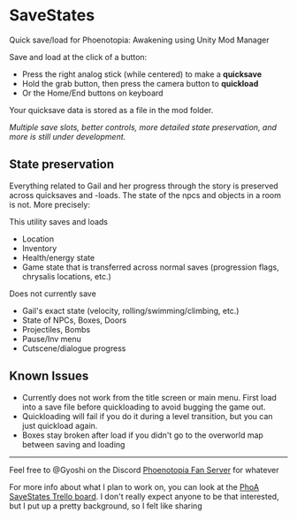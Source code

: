 # SaveStates
Quick save/load for Phoenotopia: Awakening using Unity Mod Manager

Save and load at the click of a button:
- Press the right analog stick (while centered) to make a **quicksave**
- Hold the grab button, then press the camera button to **quickload**
- Or the Home/End buttons on keyboard

Your quicksave data is stored as a file in the mod folder.

*Multiple save slots, better controls, more detailed state preservation, and more is still under development.*

## State preservation
Everything related to Gail and her progress through the story is preserved across quicksaves and -loads. The state of the npcs and objects in a room is not. More precisely:

This utility saves and loads
- Location
- Inventory
- Health/energy state
- Game state that is transferred across normal saves (progression flags, chrysalis locations, etc.)

Does not currently save
- Gail's exact state (velocity, rolling/swimming/climbing, etc.)
- State of NPCs, Boxes, Doors
- Projectiles, Bombs
- Pause/Inv menu
- Cutscene/dialogue progress

## Known Issues
- Currently does not work from the title screen or main menu. First load into a save file before quickloading to avoid bugging the game out.
- Quickloading will fail if you do it during a level transition, but you can just quickload again.
- Boxes stay broken after load if you didn't go to the overworld map between saving and loading

---
Feel free to @Gyoshi on the Discord [Phoenotopia Fan Server](https://discord.gg/Swd6zcTCQZ) for whatever

For more info about what I plan to work on, you can look at the [PhoA SaveStates Trello board](https://trello.com/b/LoMwIPi0/phoa-savestates). I don't really expect anyone to be that interested, but I put up a pretty background, so I felt like sharing
